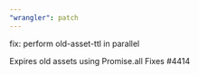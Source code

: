 ```yaml
---
"wrangler": patch
---
```


fix: perform old-asset-ttl in parallel

Expires old assets using Promise.all
Fixes #4414
